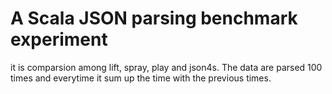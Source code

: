 # A Scala JSON parsing benchmark experiment

it is comparsion among lift, spray, play and json4s. The data are parsed 100 times and everytime it sum up the time with the previous times.
